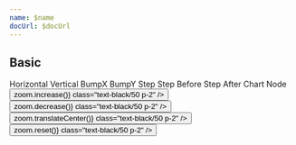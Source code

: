 ```yaml
---
name: $name
docUrl: $docUrl
---
```


<script lang="ts">
	import { cubicOut } from 'svelte/easing';
	import { hierarchy } from 'd3-hierarchy';
	import { curveBumpX, curveBumpY, curveStep, curveStepBefore, curveStepAfter } from 'd3-shape';

	import { mdiArrowULeftTop, mdiMagnifyPlusOutline, mdiMagnifyMinusOutline, mdiImageFilterCenterFocus } from '@mdi/js';

	import { Button, Field, ToggleGroup, ToggleOption, Tooltip } from 'svelte-ux';

	import Chart, { Svg } from '$lib/components/Chart.svelte';
	import Group from '$lib/components/Group.svelte';
	import Link from '$lib/components/Link.svelte';
	import Rect from '$lib/components/Rect.svelte';
	import Text from '$lib/components/Text.svelte';
	import Tree from '$lib/components/Tree.svelte';
	import Zoom from '$lib/components/Zoom.svelte';

	import Preview from '$lib/docs/Preview.svelte';

	import { complexData } from './data/hierarchy';

	let expandedNodeNames = ['flare']

	$: complexDataHierarchy = hierarchy(complexData, d => expandedNodeNames.includes(d.name) ? d.children : null)
		// .sum((d) => d.value)
		// .sort((a, b) => b.value - a.value);

	let orientation = 'horizontal';
	let curve = curveBumpX;
	let layout = 'chart';
	let selected;
	let zoom;

	/*
	$: if (zoom && selected) {
		zoom.zoomTo({
			x: (orientation === 'horizontal' ? selected.y : selected.x),
			y: (orientation === 'horizontal' ? selected.x : selected.y)
		})
	}
	*/

	function getNodeKey(node) {
		return node.data.name + node.depth;
	}

	const nodeWidth = 100;
	const nodeHeight = 20;
	const nodeSiblingGap = 20 
	const nodeParentGap = 100 
	$: nodeSize = orientation === 'horizontal' ? [nodeHeight + nodeSiblingGap, nodeWidth + nodeParentGap] : [nodeWidth + nodeSiblingGap, nodeHeight + nodeParentGap] 
</script>

## Basic

<div class="grid gap-1 mb-4">
	<div class="grid grid-cols-[1fr,2fr,1fr] gap-1">
		<Field label="Orientation">
			<ToggleGroup bind:value={orientation} contained classes={{ root: 'w-full', options: 'w-full' }}>
				<ToggleOption value="horizontal">Horizontal</ToggleOption>
				<ToggleOption value="vertical">Vertical</ToggleOption>
			</ToggleGroup>
		</Field>
		<Field label="Curve">
			<ToggleGroup bind:value={curve} contained classes={{ root: 'w-full', options: 'w-full' }}>
				<ToggleOption value={curveBumpX}>BumpX</ToggleOption>
				<ToggleOption value={curveBumpY}>BumpY</ToggleOption>
				<ToggleOption value={curveStep}>Step</ToggleOption>
				<ToggleOption value={curveStepBefore}>Step Before</ToggleOption>
				<ToggleOption value={curveStepAfter}>Step After</ToggleOption>
			</ToggleGroup>
		</Field>
		<Field label="Layout">
			<ToggleGroup bind:value={layout} contained classes={{ root: 'w-full', options: 'w-full' }}>
				<ToggleOption value="chart">Chart</ToggleOption>
				<ToggleOption value="node">Node</ToggleOption>
			</ToggleGroup>
		</Field>
	</div>
</div>

<Preview>
	<div class="h-[800px] p-4 border rounded overflow-hidden relative">
		<div class="absolute top-0 right-0 z-10">
			<div class="bg-black/5 rounded-full m-1 backdrop-blur">
				<Tooltip title="Zoom in">
					<Button icon={mdiMagnifyPlusOutline} on:click={() => zoom.increase()} class="text-black/50 p-2" />
				</Tooltip>
				<Tooltip title="Zoom out">
					<Button icon={mdiMagnifyMinusOutline} on:click={() => zoom.decrease()} class="text-black/50 p-2" />
				</Tooltip>
				<Tooltip title="Center">
					<Button icon={mdiImageFilterCenterFocus} on:click={() => zoom.translateCenter()} class="text-black/50 p-2" />
				</Tooltip>
				<Tooltip title="Reset">
					<Button icon={mdiArrowULeftTop} on:click={() => zoom.reset()} class="text-black/50 p-2" />
				</Tooltip>
			</div>
		</div>
		<Chart data={complexDataHierarchy} padding={{ top: 24, left: nodeWidth / 2, right: nodeWidth / 2 }}>
			<Svg>
				<Zoom bind:this={zoom} tweened={{ duration: 800, easing: cubicOut }}>
					<Tree let:nodes let:links {orientation} nodeSize={layout === 'node' ? nodeSize : null}>
						{#each links as link (getNodeKey(link.source) + '_' + getNodeKey(link.target))}
							<Link
								data={link}
								{orientation}
								{curve}
								tweened
								class="stroke-gray-300"
							/>
						{/each}
						{#each nodes as node (getNodeKey(node))}
							<Group
								x={(orientation === 'horizontal' ? node.y : node.x) - (nodeWidth / 2)}
								y={(orientation === 'horizontal' ? node.x : node.y) - (nodeHeight / 2)}
								tweened
								on:click={() => {
									if (expandedNodeNames.includes(node.data.name)) {
										expandedNodeNames = expandedNodeNames.filter(name => name !== node.data.name);
									} else {
										expandedNodeNames = [...expandedNodeNames, node.data.name];
									}
									selected = node;
								}}
								class={node.data.children ? 'cursor-pointer' : ''}
							>
								<Rect
									width={nodeWidth}
									height={nodeHeight}
									class="fill-blue-50 stroke-blue-400"
									stroke-width={node.data.children ? 2 : 1}
									rx={10}
								/>
								<Text
									value={node.data.name}
									x={nodeWidth / 2}
									y={nodeHeight / 2}
									dy={-2}
									textAnchor="middle"
									verticalAnchor="middle"
									class="text-xs fill-blue-500"
								/>
							</Group>
						{/each}
					</Tree>
				</Zoom>
			</Svg>
		</Chart>
	</div>
</Preview>
